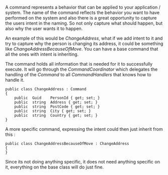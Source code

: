 A command represents a behavior that can be applied to your application / system. The name of the command reflects the behavior you want to have performed on the system and also there is a great opportunity to capture the users intent in the naming. So not only capture what should happen, but also why the user wants it to happen. 

An example of this would be *ChangeAddress*, what if we add intent to it and try to capture why the person is changing its address, it could be something like *ChangeAddressBecauseOfMove*. You can have a base command that all the ones with intent is inheriting.

The command holds all information that is needed for it to successfully execute. It will go through the *CommandCoordinator* which delegates the handling of the *Command* to all *CommandHandlers* that knows how to handle it.

	public class ChangeAddress : Command
	{
		public	Guid	PersonId { get; set; }
		public	string	Address { get; set; }
		public	string	PostCode { get; set; }
		public	string	City { get; set; }
		public	string	Country { get; set; }
	}
	
	
A more specific command, expressing the intent could then just inherit from this : 

	public class ChangeAddressBecauseOfMove : ChangeAddress
	{
	}

Since its not doing anything specific, it does not need anything specific on it, everything on the base class will do just fine.
	

